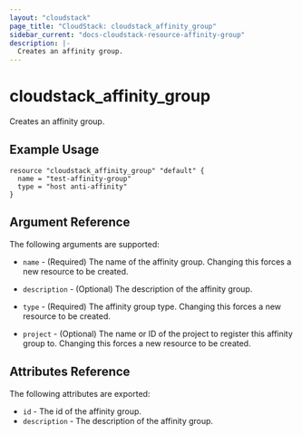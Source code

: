 ```yaml
---
layout: "cloudstack"
page_title: "CloudStack: cloudstack_affinity_group"
sidebar_current: "docs-cloudstack-resource-affinity-group"
description: |-
  Creates an affinity group.
---
```


# cloudstack\_affinity\_group

Creates an affinity group.

## Example Usage

```
resource "cloudstack_affinity_group" "default" {
  name = "test-affinity-group"
  type = "host anti-affinity"
}
```

## Argument Reference

The following arguments are supported:

* `name` - (Required) The name of the affinity group. Changing this 
    forces a new resource to be created.

* `description` - (Optional) The description of the affinity group.

* `type` - (Required) The affinity group type. Changing this 
    forces a new resource to be created.

* `project` - (Optional) The name or ID of the project to register this
    affinity group to. Changing this forces a new resource to be created.

## Attributes Reference

The following attributes are exported:

* `id` - The id of the affinity group.
* `description` - The description of the affinity group.
